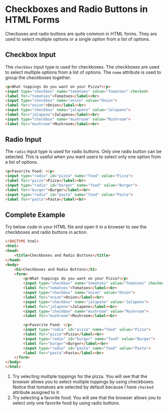 # Checkboxes and Radio Buttons in HTML Forms

Checboxes and radio buttons are quite common in HTML forms. They are used to select multiple options or a single option from a list of options.

## Checkbox Input

The `checkbox` input type is used for checkboxes. The checkboxes are used to select multiple options from a list of options. The `name` attribute is used to group the checkboxes together.

```html
<p>What toppings do you want on your Pizza?</p>
<input type="checkbox" name="tomatoes" value="Tomatoes" checked>
<label for="tomatoes">Tomatoes</label><br>
<input type="checkbox" name="onion" value="Onion">
<label for="onion">Onion</label><br>
<input type="checkbox" name="jalapeno" value="Jalapeno">
<label for="jalapeno">Jalapeno</label><br>
<input type="checkbox" name="mushroom" value="Mushroom">
<label for="mushroom">Mushroom</label><br>
```

## Radio Input

The `radio` input type is used for radio buttons. Only one radio button can be selected. This is useful when you want users to select only one option from a list of options.

```html
<p>Favorite Food: </p>
<input type="radio" id="pizza" name="food" value="Pizza">
<label for="pizza">Pizza</label><br>
<input type="radio" id="burger" name="food" value="Burger">
<label for="burger">Burger</label><br>
<input type="radio" id="pasta" name="food" value="Pasta">
<label for="pasta">Pasta</label><br>
```

## Complete Example

Try below code in your HTML file and open it in a browser to see the checkboxes and radio buttons in action.

```html
<!DOCTYPE html>
<html>
<head>
    <title>Checkboxes and Radio Buttons</title>
</head>
<body>
    <h1>Checkboxes and Radio Buttons</h1>
    <form>
        <p>What toppings do you want on your Pizza?</p>
        <input type="checkbox" name="tomatoes" value="Tomatoes" checked>
        <label for="tomatoes">Tomatoes</label><br>
        <input type="checkbox" name="onion" value="Onion">
        <label for="onion">Onion</label><br>
        <input type="checkbox" name="jalapeno" value="Jalapeno">
        <label for="jalapeno">Jalapeno</label><br>
        <input type="checkbox" name="mushroom" value="Mushroom">
        <label for="mushroom">Mushroom</label><br>

        <p>Favorite Food: </p>
        <input type="radio" id="pizza" name="food" value="Pizza">
        <label for="pizza">Pizza</label><br>
        <input type="radio" id="burger" name="food" value="Burger">
        <label for="burger">Burger</label><br>
        <input type="radio" id="pasta" name="food" value="Pasta">
        <label for="pasta">Pasta</label><br>
    </form>
</body>
</html>
```

1. Try selecting multiple toppings for the pizza. You will see that the browser allows you to select multiple toppings by using checkboxes. Notice that tomatoes are selected by default because I have `checked` attribute assigned to it.
2. Try selecting a favorite food. You will see that the browser allows you to select only one favorite food by using radio buttons.